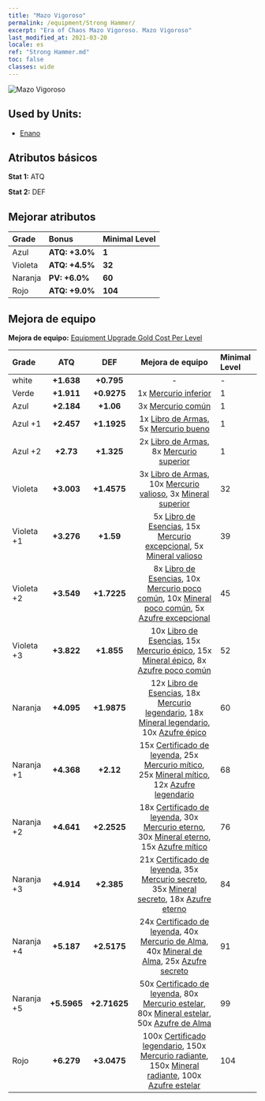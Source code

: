 ```yaml
---
title: "Mazo Vigoroso"
permalink: /equipment/Strong Hammer/
excerpt: "Era of Chaos Mazo Vigoroso. Mazo Vigoroso"
last_modified_at: 2021-03-20
locale: es
ref: "Strong Hammer.md"
toc: false
classes: wide
---
```


  ![Mazo Vigoroso](/images/e/e_2021.png)

## Used by Units:

* [Enano](/es/units/Dwarf/) 


## Atributos básicos
 **Stat 1:** ATQ

 **Stat 2:** DEF

## Mejorar atributos

  |     Grade    |   Bonus | Minimal Level | 
  |:-------------|:--------|:--------------| 
  | Azul | **ATQ: +3.0%** | **1** | 
  | Violeta | **ATQ: +4.5%** | **32** | 
  | Naranja | **PV: +6.0%** | **60** | 
  | Rojo | **ATQ: +9.0%** | **104** | 


## Mejora de equipo
 **Mejora de equipo:** [Equipment Upgrade Gold Cost Per Level](/equipment/EquipmentUpgradeCostPerLevel/) 

  |          Grade      | ATQ | DEF | Mejora de equipo | Minimal Level |
  |:--------------------|:---------:|:---------:|:----------------:|:--------------|
  | white | **+1.638** | **+0.795** | - | - |
  | Verde | **+1.911** | **+0.9275** | 1x [Mercurio inferior](/es/Items/mat_2/) | 1 |
  | Azul | **+2.184** | **+1.06** | 3x [Mercurio común](/es/Items/mat_8/) | 1 |
  | Azul +1 | **+2.457** | **+1.1925** | 1x [Libro de Armas](/es/Items/mat_18/), 5x [Mercurio bueno](/es/Items/mat_14/) | 1 |
  | Azul +2 | **+2.73** | **+1.325** | 2x [Libro de Armas](/es/Items/mat_25/), 8x [Mercurio superior](/es/Items/mat_21/) | 1 |
  | Violeta | **+3.003** | **+1.4575** | 3x [Libro de Armas](/es/Items/mat_32/), 10x [Mercurio valioso](/es/Items/mat_28/), 3x [Mineral superior](/es/Items/mat_19/) | 32 |
  | Violeta +1 | **+3.276** | **+1.59** | 5x [Libro de Esencias](/es/Items/mat_39/), 15x [Mercurio excepcional](/es/Items/mat_35/), 5x [Mineral valioso](/es/Items/mat_26/) | 39 |
  | Violeta +2 | **+3.549** | **+1.7225** | 8x [Libro de Esencias](/es/Items/mat_46/), 10x [Mercurio poco común](/es/Items/mat_42/), 10x [Mineral poco común](/es/Items/mat_40/), 5x [Azufre excepcional](/es/Items/mat_36/) | 45 |
  | Violeta +3 | **+3.822** | **+1.855** | 10x [Libro de Esencias](/es/Items/mat_53/), 15x [Mercurio épico](/es/Items/mat_49/), 15x [Mineral épico](/es/Items/mat_47/), 8x [Azufre poco común](/es/Items/mat_43/) | 52 |
  | Naranja | **+4.095** | **+1.9875** | 12x [Libro de Esencias](/es/Items/mat_60/), 18x [Mercurio legendario](/es/Items/mat_56/), 18x [Mineral legendario](/es/Items/mat_54/), 10x [Azufre épico](/es/Items/mat_50/) | 60 |
  | Naranja +1 | **+4.368** | **+2.12** | 15x [Certificado de leyenda](/es/Items/mat_67/), 25x [Mercurio mítico](/es/Items/mat_63/), 25x [Mineral mítico](/es/Items/mat_61/), 12x [Azufre legendario](/es/Items/mat_57/) | 68 |
  | Naranja +2 | **+4.641** | **+2.2525** | 18x [Certificado de leyenda](/es/Items/mat_74/), 30x [Mercurio eterno](/es/Items/mat_70/), 30x [Mineral eterno](/es/Items/mat_68/), 15x [Azufre mítico](/es/Items/mat_64/) | 76 |
  | Naranja +3 | **+4.914** | **+2.385** | 21x [Certificado de leyenda](/es/Items/mat_81/), 35x [Mercurio secreto](/es/Items/mat_77/), 35x [Mineral secreto](/es/Items/mat_75/), 18x [Azufre eterno](/es/Items/mat_71/) | 84 |
  | Naranja +4 | **+5.187** | **+2.5175** | 24x [Certificado de leyenda](/es/Items/mat_88/), 40x [Mercurio de Alma](/es/Items/mat_84/), 40x [Mineral de Alma](/es/Items/mat_82/), 25x [Azufre secreto](/es/Items/mat_78/) | 91 |
  | Naranja +5 | **+5.5965** | **+2.71625** | 50x [Certificado de leyenda](/es/Items/mat_95/), 80x [Mercurio estelar](/es/Items/mat_91/), 80x [Mineral estelar](/es/Items/mat_89/), 50x [Azufre de Alma](/es/Items/mat_85/) | 99 |
  | Rojo | **+6.279** | **+3.0475** | 100x [Certificado legendario](/es/Items/mat_102/), 150x [Mercurio radiante](/es/Items/mat_98/), 150x [Mineral radiante](/es/Items/mat_96/), 100x [Azufre estelar](/es/Items/mat_92/) | 104 |


